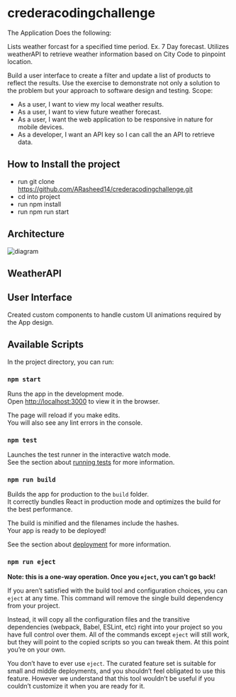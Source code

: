 # crederacodingchallenge
The Application Does the following:

Lists weather forcast for a specified time period. Ex. 7 Day forecast.
Utilizes weatherAPI to retrieve weather information based on City Code to pinpoint location.

Build a user interface to create a filter and update a list of products to reflect the results. Use the exercise to demonstrate not only a solution to the problem but your approach to software design and testing.
Scope:  
- As a user, I want to view my local weather results. 
- As a user, I want to view future weather forecast.
- As a user, I want the web application to be responsive in nature for mobile devices. 
- As a developer, I want an API key so I can call the an API to retrieve data. 

## How to Install the project

- run git clone https://github.com/ARasheed14/crederacodingchallenge.git
- cd into project
- run npm install
- run npm run start

## Architecture

![diagram](https://user-images.githubusercontent.com/17747101/169180967-cf136787-6308-4b1a-a70c-44eb04dad567.png)

## WeatherAPI



## User Interface

Created custom components to handle custom UI animations required by the App design.

## Available Scripts

In the project directory, you can run:

### `npm start`

Runs the app in the development mode.\
Open [http://localhost:3000](http://localhost:3000) to view it in the browser.

The page will reload if you make edits.\
You will also see any lint errors in the console.

### `npm test`

Launches the test runner in the interactive watch mode.\
See the section about [running tests](https://facebook.github.io/create-react-app/docs/running-tests) for more information.

### `npm run build`

Builds the app for production to the `build` folder.\
It correctly bundles React in production mode and optimizes the build for the best performance.

The build is minified and the filenames include the hashes.\
Your app is ready to be deployed!

See the section about [deployment](https://facebook.github.io/create-react-app/docs/deployment) for more information.

### `npm run eject`

**Note: this is a one-way operation. Once you `eject`, you can’t go back!**

If you aren’t satisfied with the build tool and configuration choices, you can `eject` at any time. This command will remove the single build dependency from your project.

Instead, it will copy all the configuration files and the transitive dependencies (webpack, Babel, ESLint, etc) right into your project so you have full control over them. All of the commands except `eject` will still work, but they will point to the copied scripts so you can tweak them. At this point you’re on your own.

You don’t have to ever use `eject`. The curated feature set is suitable for small and middle deployments, and you shouldn’t feel obligated to use this feature. However we understand that this tool wouldn’t be useful if you couldn’t customize it when you are ready for it.
 
